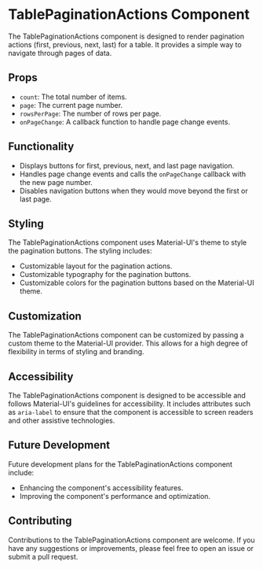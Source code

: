 # TablePaginationActions Component

The TablePaginationActions component is designed to render pagination actions (first, previous, next, last) for a table. It provides a simple way to navigate through pages of data.

## Props

- `count`: The total number of items.
- `page`: The current page number.
- `rowsPerPage`: The number of rows per page.
- `onPageChange`: A callback function to handle page change events.

## Functionality

- Displays buttons for first, previous, next, and last page navigation.
- Handles page change events and calls the `onPageChange` callback with the new page number.
- Disables navigation buttons when they would move beyond the first or last page.

## Styling

The TablePaginationActions component uses Material-UI's theme to style the pagination buttons. The styling includes:

- Customizable layout for the pagination actions.
- Customizable typography for the pagination buttons.
- Customizable colors for the pagination buttons based on the Material-UI theme.

## Customization

The TablePaginationActions component can be customized by passing a custom theme to the Material-UI provider. This allows for a high degree of flexibility in terms of styling and branding.

## Accessibility

The TablePaginationActions component is designed to be accessible and follows Material-UI's guidelines for accessibility. It includes attributes such as `aria-label` to ensure that the component is accessible to screen readers and other assistive technologies.

## Future Development

Future development plans for the TablePaginationActions component include:

- Enhancing the component's accessibility features.
- Improving the component's performance and optimization.

## Contributing

Contributions to the TablePaginationActions component are welcome. If you have any suggestions or improvements, please feel free to open an issue or submit a pull request.
